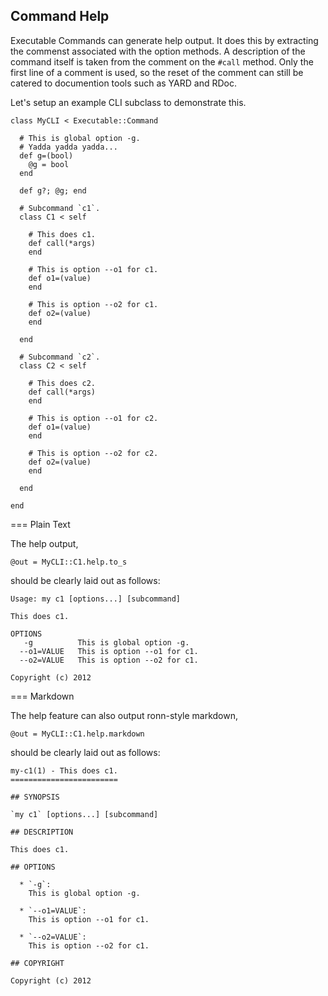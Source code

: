 ## Command Help

Executable Commands can generate help output. It does this by extracting
the commenst associated with the option methods. A description of the
command itself is taken from the comment on the `#call` method. Only
the first line of a comment is used, so the reset of the comment can
still be catered to documention tools such as YARD and RDoc.

Let's setup an example CLI subclass to demonstrate this.

    class MyCLI < Executable::Command

      # This is global option -g.
      # Yadda yadda yadda...
      def g=(bool)
        @g = bool
      end

      def g?; @g; end

      # Subcommand `c1`.
      class C1 < self

        # This does c1.
        def call(*args)
        end

        # This is option --o1 for c1.
        def o1=(value)
        end

        # This is option --o2 for c1.
        def o2=(value)
        end

      end

      # Subcommand `c2`.
      class C2 < self

        # This does c2.
        def call(*args)
        end

        # This is option --o1 for c2.
        def o1=(value)
        end

        # This is option --o2 for c2.
        def o2=(value)
        end

      end

    end

=== Plain Text

The help output,

    @out = MyCLI::C1.help.to_s

should be clearly laid out as follows:

    Usage: my c1 [options...] [subcommand]

    This does c1.

    OPTIONS
       -g          This is global option -g.
      --o1=VALUE   This is option --o1 for c1.
      --o2=VALUE   This is option --o2 for c1.

    Copyright (c) 2012

=== Markdown

The help feature can also output ronn-style markdown,

    @out = MyCLI::C1.help.markdown

should be clearly laid out as follows:

    my-c1(1) - This does c1.
    ========================

    ## SYNOPSIS

    `my c1` [options...] [subcommand]

    ## DESCRIPTION

    This does c1.

    ## OPTIONS

      * `-g`:
        This is global option -g.

      * `--o1=VALUE`:
        This is option --o1 for c1.

      * `--o2=VALUE`:
        This is option --o2 for c1.

    ## COPYRIGHT

    Copyright (c) 2012

